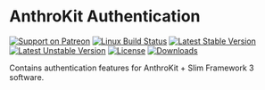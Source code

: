 # AnthroKit Authentication

[![Support on Patreon](https://img.shields.io/endpoint.svg?url=https%3A%2F%2Fshieldsio-patreon.herokuapp.com%2Fsoatok&style=flat)](https://patreon.com/soatok)
[![Linux Build Status](https://travis-ci.org/soatok/anthrokit-auth.svg?branch=master)](https://travis-ci.org/soatok/anthrokit-auth)
[![Latest Stable Version](https://poser.pugx.org/soatok/anthrokit-auth/v/stable)](https://packagist.org/packages/soatok/anthrokit-auth)
[![Latest Unstable Version](https://poser.pugx.org/soatok/anthrokit-auth/v/unstable)](https://packagist.org/packages/soatok/anthrokit-auth)
[![License](https://poser.pugx.org/soatok/anthrokit-auth/license)](https://packagist.org/packages/soatok/anthrokit-auth)
[![Downloads](https://img.shields.io/packagist/dt/soatok/anthrokit-auth.svg)](https://packagist.org/packages/soatok/anthrokit-auth)

Contains authentication features for AnthroKit + Slim Framework 3 software.

